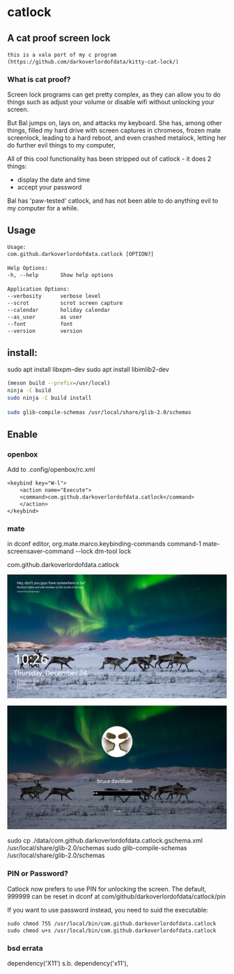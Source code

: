 # catlock

## A cat proof screen lock 

    this is a vala port of my c program (https://github.com/darkoverlordofdata/kitty-cat-lock/)


###  What is cat proof?

Screen lock programs can get pretty complex, as they can allow you to do things such as adjust your volume or disable wifi without unlocking your screen.

But Bal jumps on, lays on, and attacks my keyboard. She has, among other things, filled my hard drive with screen captures in chromeos, frozen mate screenlock, leading to a hard reboot, and even crashed metalock, letting her do further evil things to my computer,

All of this cool functionality has been stripped out of catlock - it does 2 things:

* display the date and time
* accept your password

Bal has 'paw-tested' catlock, and has not been able to do anything evil to my computer for a while.


## Usage
    Usage:
    com.github.darkoverlordofdata.catlock [OPTION?]

    Help Options:
    -h, --help       Show help options

    Application Options:
    --verbosity      verbose level
    --scrot          scrot screen capture
    --calendar       holiday calendar
    --as_user        as user
    --font           font
    --version        version


## install:

sudo apt install libxpm-dev
sudo apt install libimlib2-dev

```bash
(meson build --prefix=/usr/local)
ninja -C build
sudo ninja -C build install

sudo glib-compile-schemas /usr/local/share/glib-2.0/schemas

```

## Enable

### openbox
Add to .config/openbox/rc.xml
```
<keybind key="W-l">
    <action name="Execute">
    <command>com.github.darkoverlordofdata.catlock</command>
    </action>
</keybind>
```

### mate
in dconf editor, org.mate.marco.keybinding-commands
command-1 mate-screensaver-command --lock
dm-tool lock

com.github.darkoverlordofdata.catlock


![Screenshot](https://github.com/darkoverlordofdata/catlock/raw/master/assets/0.png "Screenshot")

![Screenshot](https://github.com/darkoverlordofdata/catlock/raw/master/assets/1.png "Screenshot")

sudo cp ./data/com.github.darkoverlordofdata.catlock.gschema.xml /usr/local/share/glib-2.0/schemas
sudo glib-compile-schemas /usr/local/share/glib-2.0/schemas

### PIN or Password?

Catlock now prefers to use PIN for unlocking the screen. The default, 999999 can be reset in dconf at com/github/darkoverlordofdata/catlock/pin

If you want to use password instead, you need to suid the executable:
```
sudo chmod 755 /usr/local/bin/com.github.darkoverlordofdata.catlock
sudo chmod u+s /usr/local/bin/com.github.darkoverlordofdata.catlock
```



### bsd errata

dependency('X11') s.b. dependency('x11'),



